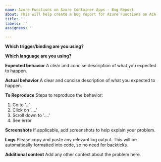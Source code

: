 ```yaml
---
name: Azure Functions on Azure Container Apps - Bug Report
about: This will help create a bug report for Azure Functions on ACA
title: ''
labels: ''
assignees: ''

---
```


**Which trigger/binding are you using?**

**Which language are you using?**

**Expected behavior**
A clear and concise description of what you expected to happen.

**Actual behavior**
A clear and concise description of what you expected to happen.

**To Reproduce**
Steps to reproduce the behavior:
1. Go to '...'
2. Click on '....'
3. Scroll down to '....'
4. See error

**Screenshots**
If applicable, add screenshots to help explain your problem.

**Logs**
Please copy and paste any relevant log output. This will be automatically formatted into code, so no need for backticks.

**Additional context**
Add any other context about the problem here.
